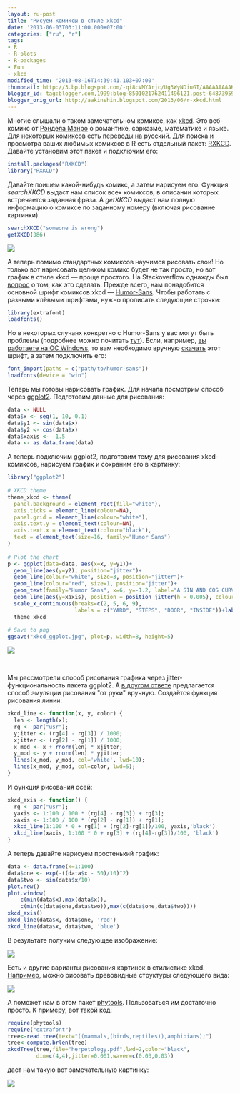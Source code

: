 ```yaml
---
layout: ru-post
title: "Рисуем комиксы в стиле xkcd"
date: '2013-06-03T03:11:00.000+07:00'
categories: ["ru", "r"]
tags:
- R
- R-plots
- R-packages
- Fun
- xkcd
modified_time: '2013-08-16T14:39:41.103+07:00'
thumbnail: http://3.bp.blogspot.com/-qi8cVMYArjc/Ug3WyNDiuGI/AAAAAAAAAKE/xnDFu8F3Deg/s72-c/duty_calls.png
blogger_id: tag:blogger.com,1999:blog-8501021762411496121.post-6487395902264640264
blogger_orig_url: http://aakinshin.blogspot.com/2013/06/r-xkcd.html
---
```


Многие слышали о таком замечательном комиксе, как [xkcd](http://www.xkcd.com/). Это веб-комикс от [Рэндела Манро](http://ru.wikipedia.org/wiki/%D0%9C%D0%B0%D0%BD%D1%80%D0%BE,_%D0%A0%D1%8D%D0%BD%D0%B4%D0%B5%D0%BB) о романтике, сарказме, математике и языке. Для некоторых комиксов есть
[переводы на русский](http://www.xkcd.ru/). Для поиска и просмотра ваших любимых комиксов в R есть отдельный пакет:
[RXKCD](http://cran.r-project.org/web/packages/RXKCD/index.html). Давайте установим этот пакет и подключим его:

``` r
install.packages("RXKCD")
library("RXKCD")
```

Давайте поищем какой-нибудь комикс, а затем нарисуем его. Функция <i>searchXKCD</i>
выдаст нам список всех комиксов, в описании которых встречается заданная фраза. А <i>getXKCD</i>
выдаст нам полную информацию о комиксе по заданному номеру (включая рисование картинки).

``` r
searchXKCD("someone is wrong")
getXKCD(386)
```

<p class="center">
  <img src="/img/posts/r/xkcd/screen1.png" />
</p>

А теперь помимо стандартных комиксов научимся рисовать свои! <!--more--> Но только вот нарисовать целиком комикс будет не так просто, но вот график в стиле xkcd &mdash; проще простого. На Stackoverflow однажды был [вопрос](http://stackoverflow.com/questions/12675147/how-can-we-make-xkcd-style-graphs-in-r) о том, как это сделать. Прежде всего, нам понадобится основной шрифт комиксов xkcd &mdash; [Humor-Sans](http://r-language.ru/wp-admin/post.php?post=104&action=edit&message=10). Чтобы работать с разными клёвыми шрифтами, нужно прописать следующие строчки:

``` r
library(extrafont)
loadfonts()
```

Но в некоторых случаях конкретно с Humor-Sans у вас могут быть проблемы (подробнее можно почитать [тут](http://www.r-bloggers.com/change-fonts-in-ggplot2-and-create-xkcd-style-graphs/)). Если, например, [вы работаете на ОС Windows](http://stackoverflow.com/questions/13989644/xkcd-style-graph-error-with-registered-fonts), то вам необходимо вручную [скачать](http://antiyawn.com/uploads/Humor-Sans.ttf) этот шрифт, а затем подключить его:

``` r
font_import(paths = c("path/to/humor-sans"))
loadfonts(device = "win")
```

Теперь мы готовы нарисовать график. Для начала посмотрим способ через [ggplot2](http://ggplot2.org/). Подготовим данные для рисования:

``` r
data <- NULL
data$x <- seq(1, 10, 0.1)
data$y1 <- sin(data$x)
data$y2 <- cos(data$x)
data$xaxis <- -1.5
data <- as.data.frame(data)
```

А теперь подключим ggplot2, подготовим тему для рисования xkcd-комиксов, нарисуем график и сохраним его в картинку:

``` r
library("ggplot2")
 
# XKCD theme
theme_xkcd <- theme(
  panel.background = element_rect(fill="white"), 
  axis.ticks = element_line(colour=NA),
  panel.grid = element_line(colour="white"),
  axis.text.y = element_text(colour=NA), 
  axis.text.x = element_text(colour="black"),
  text = element_text(size=16, family="Humor Sans")
)
 
# Plot the chart
p <- ggplot(data=data, aes(x=x, y=y1))+
  geom_line(aes(y=y2), position="jitter")+
  geom_line(colour="white", size=3, position="jitter")+
  geom_line(colour="red", size=1, position="jitter")+
  geom_text(family="Humor Sans", x=6, y=-1.2, label="A SIN AND COS CURVE")+
  geom_line(aes(y=xaxis), position = position_jitter(h = 0.005), colour="black")+
  scale_x_continuous(breaks=c(2, 5, 6, 9), 
                     labels = c("YARD", "STEPS", "DOOR", "INSIDE"))+labs(x="", y="")+
  theme_xkcd
 
# Save to png
ggsave("xkcd_ggplot.jpg", plot=p, width=8, height=5)
```

<p class="center">
  <img src="/img/posts/r/xkcd/screen2.png" />
</p>

<br />

Мы рассмотрели способ рисования графика через jitter-функциональность пакета ggplot2. А [в другом ответе](http://stackoverflow.com/a/12680841/184842) предлагается способ эмуляции рисования "от руки" вручную. Создаётся функция рисования линии:

``` r
xkcd_line <- function(x, y, color) {
  len <- length(x);
  rg <- par("usr");
  yjitter <- (rg[4] - rg[3]) / 1000;
  xjitter <- (rg[2] - rg[1]) / 1000;
  x_mod <- x + rnorm(len) * xjitter;
  y_mod <- y + rnorm(len) * yjitter;
  lines(x_mod, y_mod, col='white', lwd=10);
  lines(x_mod, y_mod, col=color, lwd=5);
}
```

И функция рисования осей:

``` r
xkcd_axis <- function() {
  rg <- par("usr");
  yaxis <- 1:100 / 100 * (rg[4] - rg[3]) + rg[3];
  xaxis <- 1:100 / 100 * (rg[2] - rg[1]) + rg[1];
  xkcd_line(1:100 * 0 + rg[1] + (rg[2]-rg[1])/100, yaxis,'black')
  xkcd_line(xaxis, 1:100 * 0 + rg[3] + (rg[4]-rg[3])/100, 'black')
}
```

А теперь давайте нарисуем простенький график:

``` r
data <- data.frame(x=1:100)
data$one <- exp(-((data$x - 50)/10)^2)
data$two <- sin(data$x/10)
plot.new()
plot.window(
    c(min(data$x),max(data$x)),
    c(min(c(data$one,data$two)),max(c(data$one,data$two))))
xkcd_axis()
xkcd_line(data$x, data$one, 'red')
xkcd_line(data$x, data$two, 'blue')
```

В результате получим следующее изображение:

<p class="center">
  <img src="/img/posts/r/xkcd/screen3.png" />
</p>

Есть и другие варианты рисования картинок в стилистике xkcd. [Например](http://blog.phytools.org/2012/10/actual-xkcd-tree.html), можно рисовать древовидные структуры следующего вида:

<p class="center">
  <img src="/img/posts/r/xkcd/screen4.png" />
</p>

А поможет нам в этом пакет [phytools](http://cran.r-project.org/web/packages/phytools/index.html). Пользоваться им достаточно просто. К примеру, вот такой код:

``` r
require(phytools)
require("extrafont")
tree<-read.tree(text="((mammals,(birds,reptiles)),amphibians);")
tree<-compute.brlen(tree)
xkcdTree(tree,file="herpetology.pdf",lwd=2,color="black", 
         dim=c(4,4),jitter=0.001,waver=c(0.03,0.03))
```

даст нам такую вот замечательную картинку:

<p class="center">
  <img src="/img/posts/r/xkcd/screen5.png" />
</p>
